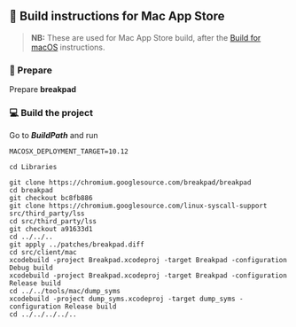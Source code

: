 ## 🍎 Build instructions for Mac App Store

> **NB:** These are used for Mac App Store build, after the [Build for macOS][mac] instructions.

### 📁 Prepare

Prepare **breakpad**

### 💻 Build the project

Go to ***BuildPath*** and run

    MACOSX_DEPLOYMENT_TARGET=10.12

    cd Libraries

    git clone https://chromium.googlesource.com/breakpad/breakpad
    cd breakpad
    git checkout bc8fb886
    git clone https://chromium.googlesource.com/linux-syscall-support src/third_party/lss
    cd src/third_party/lss
    git checkout a91633d1
    cd ../../..
    git apply ../patches/breakpad.diff
    cd src/client/mac
    xcodebuild -project Breakpad.xcodeproj -target Breakpad -configuration Debug build
    xcodebuild -project Breakpad.xcodeproj -target Breakpad -configuration Release build
    cd ../../tools/mac/dump_syms
    xcodebuild -project dump_syms.xcodeproj -target dump_syms -configuration Release build
    cd ../../../../..

[xcode]: building-xcode.md
[mac]: building-mac.md